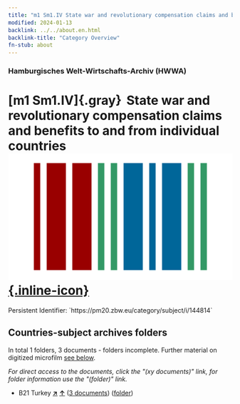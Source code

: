 ```yaml
---
title: "m1 Sm1.IV State war and revolutionary compensation claims and benefits to and from individual countries"
modified: 2024-01-13
backlink: ../../about.en.html
backlink-title: "Category Overview"
fn-stub: about
---
```


### Hamburgisches Welt-Wirtschafts-Archiv (HWWA)

# [m1 Sm1.IV]{.gray}&#8201; State war and revolutionary compensation claims and benefits to and from individual countries &#160; [![Wikidata](/images/Wikidata-logo.svg "Wikidata"){.inline-icon}](http://www.wikidata.org/entity/Q104700281)

<div class="hint">Persistent Identifier: `https://pm20.zbw.eu/category/subject/i/144814`</div>







## Countries-subject archives folders







In total 1 folders, 3 documents - folders incomplete. Further material on digitized microfilm [see below](#filmsections).

_For direct access to the documents, click the "(xy documents)" link, for folder information use the "(folder)" link._


- B21 Turkey [**&nearr;**](../../../geo/i/141111/about.en.html "Turkey (all folders)") [**&uarr;**](../../../geo/about.en.html#B21 "Country category system") (<a href="https://pm20.zbw.eu/iiifview/folder/sh/141111,144814" title="about: Turkey : State war and revolutionary compensation claims and benefits to and from individual countries" target="_blank">3 documents</a>) ([folder](../../../../folder/sh/1411xx/141111/1448xx/144814/about.en.html))



<a id="filmsections" />













